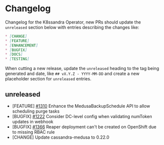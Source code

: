 # Changelog

Changelog for the K8ssandra Operator, new PRs should update the `unreleased` section below with entries describing the changes like:

```markdown
* [CHANGE]
* [FEATURE]
* [ENHANCEMENT]
* [BUGFIX]
* [DOCS]
* [TESTING]
```

When cutting a new release, update the `unreleased` heading to the tag being generated and date, like `## vX.Y.Z - YYYY-MM-DD` and create a new placeholder section for  `unreleased` entries.

## unreleased

* [FEATURE] [#1310](https://github.com/k8ssandra/k8ssandra-operator/issues/1310) Enhance the MedusaBackupSchedule API to allow scheduling purge tasks
* [BUGFIX] [#1222](https://github.com/k8ssandra/k8ssandra-operator/issues/1222) Consider DC-level config when validating numToken updates in webhook
* [BUGFIX] [#1366](https://github.com/k8ssandra/k8ssandra-operator/issues/1366) Reaper deployment can't be created on OpenShift due to missing RBAC rule
* [CHANGE] Update cassandra-medusa to 0.22.0
